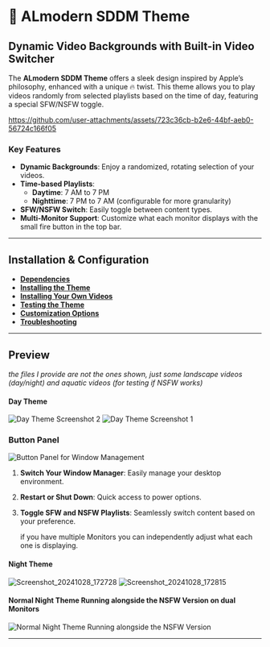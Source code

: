 # 🎨 ALmodern SDDM Theme

## Dynamic Video Backgrounds with Built-in Video Switcher

The **ALmodern SDDM Theme** offers a sleek design inspired by Apple’s philosophy, enhanced with a unique 🔥 twist. This theme allows you to play videos randomly from selected playlists based on the time of day, featuring a special SFW/NSFW toggle.

https://github.com/user-attachments/assets/723c36cb-b2e6-44bf-aeb0-56724c166f05



### Key Features

- **Dynamic Backgrounds**: Enjoy a randomized, rotating selection of your videos.
- **Time-based Playlists**: 
  - **Daytime**: 7 AM to 7 PM
  - **Nighttime**: 7 PM to 7 AM (configurable for more granularity)
- **SFW/NSFW Switch**: Easily toggle between content types.
- **Multi-Monitor Support**: Customize what each monitor displays with the small fire button in the top bar.

---

## Installation & Configuration

- **[Dependencies](wiki/dependencies.md)**
- **[Installing the Theme](wiki/installing-theme.md)**
- **[Installing Your Own Videos](wiki/installing-background-videos.md)**
- **[Testing the Theme](wiki/testing-the-theme.md)**
- **[Customization Options](wiki/customization.md)**
- **[Troubleshooting](wiki/troubleshooting.md)**

---

## Preview
*the files I provide are not the ones shown, just some landscape videos (day/night) and aquatic videos (for testing if NSFW works)*
#### Day Theme
![Day Theme Screenshot 2](https://github.com/user-attachments/assets/8566ae06-c925-474b-9d0b-ab12ce4c7051)
![Day Theme Screenshot 1](https://github.com/user-attachments/assets/a1a6c7b2-dece-4754-82fc-e003badfd733)

### Button Panel

![Button Panel for Window Management](https://github.com/user-attachments/assets/b963c58e-d265-47f1-91ab-47ee6e66a712)

1. **Switch Your Window Manager**: Easily manage your desktop environment.
2. **Restart or Shut Down**: Quick access to power options.
3. **Toggle SFW and NSFW Playlists**: Seamlessly switch content based on your preference.
   
    if you have multiple Monitors you can independently adjust what each one is displaying.

#### Night Theme 
![Screenshot_20241028_172728](https://github.com/user-attachments/assets/ff85d433-de22-453b-b359-a76820aeb745)
![Screenshot_20241028_172815](https://github.com/user-attachments/assets/3add533e-428a-4c39-9491-aea3abe77f5c)

#### Normal Night Theme Running alongside the NSFW Version on dual Monitors
![Normal Night Theme Running alongside the NSFW Version](https://github.com/user-attachments/assets/04bef9ce-30dc-4ba1-a778-7cfc2ab42f52)

---
